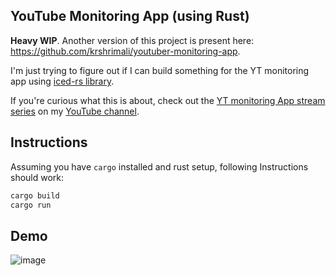 ## YouTube Monitoring App (using Rust)

**Heavy WIP**. Another version of this project is present here: https://github.com/krshrimali/youtuber-monitoring-app.

I'm just trying to figure out if I can build something for the YT monitoring app using [iced-rs library](https://github.com/iced-rs/iced).

If you're curious what this is about, check out the [YT monitoring App stream series](https://www.youtube.com/playlist?list=PLfjzHJeA53gS-RyxHcpNdf85Q4tR_ZJ6_) on my [YouTube channel](https://youtube.com/c/kushashwaraviShrimali).

## Instructions

Assuming you have `cargo` installed and rust setup, following Instructions should work:

```bash
cargo build
cargo run
```

## Demo

![image](https://user-images.githubusercontent.com/19997320/206906945-a6df5f53-8db7-4680-9e19-5f7cccea7736.png)
